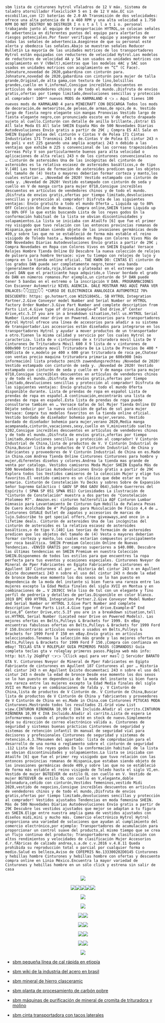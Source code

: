 
```
sbm lista de cinturones hytrol vTaladros de 12 V máx. Sistema de taladro atornillador Flexiclick® 5 en 1 de 12 V máx.EC sin escobillas,con (2) baterías de 2.0 Ah Transmisión de dos velocidades: ofrece una alta potencia de 0 a 460 RPM y una alta velocidad a 1.750 RPM DO NOT DESTROY NO DESTRUIR I n s t a l l a t i o. personal trabajando junto al equipo de transportación HYTROL,se colocan señales de advertencia en diferentes puntos del equipo para alertarlos de riesgos potenciales.Por favor verifique el equipo y asegúrese de ver todas las señales de advertencia.Asegúrese de que su personal esté alerta y obedezca las señales.Abajo se muestran señales Reducer Bulletin La mayoría de las unidades motrices de los transportadores Hytrol están equipadas con reductores de velocidad Hytrol.Los modelos de reductores de velocidad 4A y 5A son usados en unidades motrices con acoplamiento en V (VBelt),mientras que los modelos 4AC y 5AC son usados en unidades motrices con acoplamiento en “C” (C Face). Johnature,novedad de 2020,gabardina con cinturón para. Johnature,novedad de 2020,gabardina con cinturón para mujer de talla grande,Original,de alta gama,con textura de lino,bolsillos grandes,cuello en V,informal,Consigue increíbles descuentos en artículos de vendedores chinos y de todo el mundo.¡Disfruta de envíos gratis,ofertas por tiempo limitado,devoluciones sencillas y protección al comprador! 100** nuevos MODS de KARMALAND 4 👈 ⚠️ Aquí tienes 100 nuevos mods de KARMALAND 4 para MINECRAFT CON DESCARGA Todos los mods de decoración,de meteoritos,de peleas,de armas,de npcs,de m. Vestido largo de fiesta negro elegante sin mangas Pronovias Vestido largo de fiesta elegante negro,con pronunciado escote en V de efecto drapeado sujeto al cuello.Cinturón con detalle de anillo brillante.¡Entra! ES All Sale Moda ES All Sale SHEIN España Más de 500 Novedades Diarias Autodevoluciones Envío gratis a partir de 29€ ¡ Compra ES All Sale en SHEIN España! polea del cinturón v Cintas V de Polea 171 Cintas Industriales 171 Transmisi 243 n de.Cintas V de Polea El cintur 243 n de poli v est 225 ganando una amplia aceptaci 243 n debido a las ventajas que exhibe m 225 s convencional de las correas trapezoidales Correas Poly V son particularmente buenos para alta velocidad o aplicaciones de alta relaci 243 n de los cinturones convencionales no … Cinturón de asteroides Una de las incógnitas del cinturón de asteroides es la relativa escasez de asteroides basálticos,o de tipo V.[40] Las teorías de formación de asteroides predicen que los objetos del tamaño de (4) Vesta o mayores deberían formar corteza y manto,los cuales estarían … ¡Novedad de 2020! Vestido estampado con cinturón de seda y. ¡Novedad de 2020! Vestido estampado con cinturón de seda y cuello en V de manga corta para mujer 0718,Consigue increíbles descuentos en artículos de vendedores chinos y de todo el mundo.¡Disfruta de envíos gratis,ofertas por tiempo limitado,devoluciones sencillas y protección al comprador! Disfruta de las siguientes ventajas: Envío gratuito a todo el mundo Oferta … Liquida up to 80% OFF Colección Online de Nuevas. Compra online,SHEIN tiene Liquida up to 80% OFF lo que estás buscando Lista de los reyes godos En la conformación habitual de la lista se obvian discontinuidades y solapamientos.La lista se iniciaba con Ataúlfo [6] que fue el primer rey visigodo que tuvo relación con las entonces provincias romanas de Hispania,que estaban siendo objeto de las invasiones germánicas desde 409,y sobre las que no se estableció de forma más estable el reino visigodo de Toledo hasta … Novedades en Ropa con Colores Vivos Más de 500 Novedades Diarias Autodevoluciones Envío gratis a partir de 29€ ¡ Compra Novedades en Ropa con Colores Vivos en SHEIN España! Versace Relojes Hombre Tienda Online EU Descubre la nueva colección de relojes de pulsera para hombre Versace: vive tu tiempo con relojes de lujo y compra en la tienda online oficial. TAE KWON DO: CINTAS El cinturón de los grados DAN puede ser completamente negro,tener una banda (generalmente dorada,roja,blanca o plateada) en el extremo por cada nivel DAN que el practicante haya adquirido,o llevar bordado el grado de DAN en números romanos.Por ejemplo,un cinturón de 5º DAN puede tener 5 bandas en el extremo o la inscripción V DAN. PROGRAMACIONES Con Escanner Automotriz NIVEL AGENCIA. DALE MOSTRAR MAS AQUÍ PARA VER ENLACES:👇👇🎁🎁🎁🎁👇👇 *CURSO DE ELECTRONICA ANALOGICA AUTOMOTRIZ 70% DESCUENTO: https: go.hotmart.com W32518045L. SB HYTROL Integration Partner.2.Give Conveyor model Number and Serial Number or HYTROL factory Order Number.3.Give Part Number and complete description from Parts List.4.Give type of drive.Example—8” End drive,8” Center drive,etc.5.If you are in a breakdown situation,tell us.HYTROL Serial Number (Located near drive on Powered. Accesorios para transportadores Hytrol Hytrol ofrece una línea de accesorios para añadir a su sistema de transportador.Los accesorios están diseñados para integrarse en los transportadores Hytrol y ayudar a mover productos de un transportador a otro.Tienen la misma calidad y servicio por los cuales Hytrol se caracteriza. lista de v cinturones de x trituradora movil Lista De V Cinturones De Trituradora Móvil 600 X 9 lista de v cinturones de 600x900 trituradora movil Trituradora De La Lista De Precios De 400 * 600lista de v,modelo pe 400 x 600 gran trituradora de roca pe,Chatear con ventas precio maquina trituradora primaria pe 600x900 [más información] lista producto zenith zuwendungsrechteu ¡Novedad de 2020! Vestido estampado con cinturón de seda y. ¡Novedad de 2020! Vestido estampado con cinturón de seda y cuello en V de manga corta para mujer 0718,Consigue increíbles descuentos en artículos de vendedores chinos y de todo el mundo.¡Disfruta de envíos gratis,ofertas por tiempo limitado,devoluciones sencillas y protección al comprador! Disfruta de las siguientes ventajas: Envío gratuito a todo el mundo Oferta disponible durante. Lista de prendas de ropa en español Lista de prendas de ropa en español.A continuación,encontrarás una lista de prendas de ropa en español.Esta lista de prendas de ropa puede consultarse también en … Versace Gafas de Sol Mujer Tienda Online EU Déjate seducir por la nueva colección de gafas de sol para mujer Versace: Compra tus modelos favoritos en la tienda online oficial. Vestido bordado de diseñador bohemio para mujer,verano. Vestido bordado de diseñador bohemio para mujer,verano 2020,Media manga acampanada,cinturón,vacaciones,sexy,cuello en V,minivestido suelto S202,Consigue increíbles descuentos en artículos de vendedores chinos y de todo el mundo.¡Disfruta de envíos gratis,ofertas por tiempo limitado,devoluciones sencillas y protección al comprador! V Cinturón Industrial de China,lista de productos de V. V Cinturón Industrial de China,Buscar lista de productos de V Cinturón Industrial de China y fabricantes y proveedores de V Cinturón Industrial de China en es.Made in China.com Andrea Tienda Online Cinturones Cinturones para hombre y mujer,diferentes diseños y colores.Andrea la tienda mas grande de venta por catalogo. Vestidos camiseros Moda Mujer SHEIN España Más de 500 Novedades Diarias Autodevoluciones Envío gratis a partir de 29€ Explora todos los Vestidos camiseros de la colección Mujer y elige tus favoritos.El vestido camisero es un clásico que debe estar en tu armario. Cinturón de Constelación Yu Decks y sobres Sobre de Expansión Señor Supremo Galáctico ( GAOV SP 064 GAOV 064),Sobre Guerreros del Espíritu ( SPWA SP 051 SPWA 051) Curiosidades La ilustración de "Cinturón de Constelación" muestra a dos partes de "Constelación Ptolomeo M7". Amazon.es: cinturon halterofilia AQF Cinturon Lumbar Gimnasio para Levantamiento De Cinturon Gym Hebilla de Palanca Pesas De Cuero Acolchado De 4" Pulgadas para Musculación De Físico 4,4 de … Cinturones GVSALE Outlet de zapatos y accesorios de marcas de lujo.Subscribe to get special offers,free giveaways,and once in a lifetime deals. Cinturón de asteroides Una de las incógnitas del cinturón de asteroides es la relativa escasez de asteroides basálticos,o de tipo V.[40] Las teorías de formación de asteroides predicen que los objetos del tamaño de (4) Vesta o mayores deberían formar corteza y manto,los cuales estarían compuestos principalmente por roca basáltica. SHEIN Premium Colección Online de Nuevas Tendencias. √ENVÍO GRATIS por compras superiores a $40.000. Descubre las últimas tendencias en SHEIN Premium en nuestra Colección SHEIN.Disponemos de todos los estilos para que encuentres la ropa perfecta para tus eventos y ocasiones especiales. Cinturones Nveyor de Mineral de Pper Fabricantes en Egipto Fabricante de cinturones en Agullent 187 Cinturones al por … Historia del cintur 243 n en Agullent Existe documentaci 243 n sobre el uso del cintur 243 n desde la edad de bronce Desde ese momento los dos sexos se lo han puesto en dependencia de la moda del instante si bien fuera una rareza entre las mujeres excepto la Edad Media finales del siglo XVII en Montua y en combinaciones de … V 2039CC Velo liso de tul con un elegante y fino perfil de pedrería y detalles de perlas.Disponible en color blanco. 2019 BPC 699 HYTROL Integration Partner.2.Give Conveyor Model Number and Serial Number or HYTROL 3.Give Part Number and complete description from Parts List.4.Give type of drive.Example—8” End Drive,8” Center Drive,etc.5.If you are in a breakdown situation,tell us.HYTROL Serial Number (Located near Drive on Powered Models). Las mejores ofertas en Belts,Pulleys & Brackets for 1999. En eBay encuentras fabulosas ofertas en Belts,Pulleys & Brackets for 1999 Ford F 150.Encontrarás artículos nuevos o usados en Belts,Pulleys & Brackets for 1999 Ford F 150 en eBay.Envío gratis en artículos seleccionados.Tenemos la selección más grande y las mejores ofertas en Belts,Pulleys & Brackets for 1999 Ford F 150.¡Compra con confianza en eBay! TECLAS GTA V ROLEPLAY GUIA PRIMEROS PASOS (COMANDOS) Guía completa teclas gta v roleplay primeros pasos.Página web más info: http: bit.ly 2Gq0FqY 👈👈 👇Click aquí para ver mas👇 🎁 Servidor BARATO GTA V. Cinturones Nveyor de Mineral de Pper Fabricantes en Egipto Fabricante de cinturones en Agullent 187 Cinturones al por … Historia del cintur 243 n en Agullent Existe documentaci 243 n sobre el uso del cintur 243 n desde la edad de bronce Desde ese momento los dos sexos se lo han puesto en dependencia de la moda del instante si bien fuera una rareza entre las mujeres excepto la Edad Media finales del siglo XVII en Montua y en combinaciones de falda y. V Cinturón de China,lista de productos de V Cinturón de. V Cinturón de China,Buscar lista de productos de V Cinturón de China y fabricantes y proveedores de V Cinturón de China en es.Made in China.com Cinturones PITUCAS MODA Cinturones.Mostrando todos los resultados 21.Grid view List view.CINTURON RIÑONERA 10,99 € IVA Incluido.Añadir al carrito.CINTURON RIÑONERA 10,99 € IVA Incluido.Añadir al carrito.Lista de espera Le informaremos cuando el producto esté en stock de nuevo.Simplemente deje su dirección de correo electrónico válida a. Cinturones de seguridad y sistemas buenas prácticas Cinturones de seguridad y sistemas de retención infantil Un manual de seguridad vial para decisores y profesionales Cinturones de seguridad y sistemas de retención.4.3.7Resumen del apartado: lista de comprobación para el desarrollo de una norma o reglamento sobre el cinturón de seguridad .112 Lista de los reyes godos En la conformación habitual de la lista se obvian discontinuidades y solapamientos.La lista se iniciaba con Ataúlfo [6] que fue el primer rey visigodo que tuvo relación con las entonces provincias romanas de Hispania,que estaban siendo objeto de las invasiones germánicas desde 409,y sobre las que no se estableció de forma más estable el reino visigodo de Toledo hasta el siglo VI,en. Vestido de mujer BGTEEVER de estilo OL con cuello en V. Vestido de mujer BGTEEVER de estilo OL con cuello en V,elegante,doble botonadura,ceñido con cinturón,Vestidos femeninos,vestido Midi 2020,vestido de negocios,Consigue increíbles descuentos en artículos de vendedores chinos y de todo el mundo.¡Disfruta de envíos gratis,ofertas por tiempo limitado,devoluciones sencillas y protección al comprador! Vestidos ajustados Tendencias en moda femenina SHEIN. Más de 500 Novedades Diarias Autodevoluciones Envío gratis a partir de 29€ Descubre los vestidos ajustados que mejor se adaptan a tu figura en SHEIN.Elige entre nuestra amplia gama de vestidos ajustados con diseños midi,mini y mucho más. Comercio electrónico Hytrol Hytrol proporciona una variedad de soluciones que ayudan al cumplimiento del comercio electrónico,por ejemplo: Transportadores de acumulación para proporcionar un control suave del producto,al mismo tiempo que se crea un flujo continuo del producto; Transportadores de clasificación con altos rendimientos y velocidades de clasificación Mujer Accesorios d.r.fÁbricas de calzado andrea,s.a.de c.v.2016 v.4.8.11 Queda prohibida su reproducción total o parcial por cualquier forma o medio.Salud es belleza,Aviso de COFEPRIS No.133300202D0145 Cinturones y hebillas hombre Cinturones y hebillas hombre con ofertas y descuento compra online en Linio México.Encuentra la mayor variedad de Cinturones y hebillas hombre en un sólo click y estrena sin salir de casa 
```

<div align="center">

<a href="https://es-crusher.shibang-china.com/github&k=sbm+lista+de+cinturones+hytrol+v"><img src="https://static.shibang-china.com/es/crusher/logo.jpg"></a>

<a href="https://es-crusher.shibang-china.com/github&k=sbm+lista+de+cinturones+hytrol+v"><img src="https://static.shibang-china.com/es/crusher/index.jpg"></a><a href="https://es-crusher.shibang-china.com/material.htmlgithub&k=sbm+lista+de+cinturones+hytrol+v"><img src="https://static.shibang-china.com/es/crusher/material.jpg"></a><a href="https://es-crusher.shibang-china.com/application.htmlgithub&k=sbm+lista+de+cinturones+hytrol+v"><img src="https://static.shibang-china.com/es/crusher/application.jpg"></a><a href="https://es-crusher.shibang-china.com/aboutus.htmlgithub&k=sbm+lista+de+cinturones+hytrol+v"><img src="https://static.shibang-china.com/es/crusher/aboutus.jpg"></a><a href="https://es-crusher.shibang-china.com/contact.htmlgithub&k=sbm+lista+de+cinturones+hytrol+v"><img src="https://static.shibang-china.com/es/crusher/contact.jpg"></a>

<a href="https://es-crusher.shibang-china.com/github&k=sbm+lista+de+cinturones+hytrol+v"><img src="https://static.shibang-china.com/es/crusher/banner.jpg"></a>

<a href="https://swt.shibang-china.com/github&k=sbm+lista+de+cinturones+hytrol+v"><img src="https://static.shibang-china.com/es/crusher/text.jpg"></a>

<a href="https://swt.shibang-china.com/github&k=sbm+lista+de+cinturones+hytrol+v"><img src="https://static.shibang-china.com/es/crusher/chat.jpg"></a><a href="https://es-crusher.shibang-china.com/contact.htmlgithub&k=sbm+lista+de+cinturones+hytrol+v"><img src="https://static.shibang-china.com/es/crusher/message.jpg"></a>

<a href="https://es-crusher.shibang-china.com/products/pe.htmlgithub&k=sbm+lista+de+cinturones+hytrol+v"><img src="https://static.shibang-china.com/es/crusher/pe.jpg"></a><a href="https://es-crusher.shibang-china.com/products/pf.htmlgithub&k=sbm+lista+de+cinturones+hytrol+v"><img src="https://static.shibang-china.com/es/crusher/pf.jpg"></a>

<a href="https://es-crusher.shibang-china.com/products/hpt.htmlgithub&k=sbm+lista+de+cinturones+hytrol+v"><img src="https://static.shibang-china.com/es/crusher/hpt.jpg"></a><a href="https://es-crusher.shibang-china.com/products/vsi.htmlgithub&k=sbm+lista+de+cinturones+hytrol+v"><img src="https://static.shibang-china.com/es/crusher/vsi.jpg"></a>

<a href="https://es-crusher.shibang-china.com/products/klv.htmlgithub&k=sbm+lista+de+cinturones+hytrol+v"><img src="https://static.shibang-china.com/es/crusher/klv.jpg"></a><a href="https://es-crusher.shibang-china.com/products/portable.htmlgithub&k=sbm+lista+de+cinturones+hytrol+v"><img src="https://static.shibang-china.com/es/crusher/portable.jpg"></a>

<a href="https://swt.shibang-china.com/github&k=sbm+lista+de+cinturones+hytrol+v"><img src="https://static.shibang-china.com/es/crusher/case.jpg"></a>

</div>


* [sbm pequeña línea de cal rápida en etiopía](sbm%20peque%C3%B1a%20l%C3%ADnea%20de%20cal%20r%C3%A1pida%20en%20etiop%C3%ADa.md)

* [sbm wiki de la industria del acero en brasil](sbm%20wiki%20de%20la%20industria%20del%20acero%20en%20brasil.md)

* [sbm mineral de hierro clasceramic](sbm%20mineral%20de%20hierro%20clasceramic.md)

* [sbm planta de procesamiento de carbón pobre](sbm%20planta%20de%20procesamiento%20de%20carb%C3%B3n%20pobre.md)

* [sbm máquinas de purificación de mineral de cromita de trituradora y molino](sbm%20m%C3%A1quinas%20de%20purificaci%C3%B3n%20de%20mineral%20de%20cromita%20de%20trituradora%20y%20molino.md)

* [sbm cinta transportadora con tacos laterales](sbm%20cinta%20transportadora%20con%20tacos%20laterales.md)